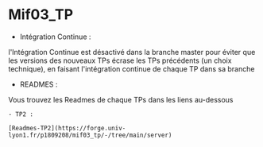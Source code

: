 # Mif03_TP

* Intégration Continue : 

l'Intégration Continue est désactivé dans la branche master pour éviter que les versions des nouveaux TPs écrase les TPs précédents (un choix technique), en faisant l'intégration continue de chaque TP dans sa branche
 
* READMES : 

Vous trouvez les Readmes de chaque TPs dans les liens au-dessous

    - TP2 : 
    
    [Readmes-TP2](https://forge.univ-lyon1.fr/p1809208/mif03_tp/-/tree/main/server)


 
